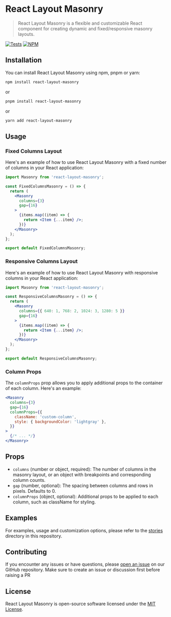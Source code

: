 # React Layout Masonry

> React Layout Masonry is a flexible and customizable React component for creating dynamic and fixed/responsive masonry
> layouts.

[![Tests](https://github.com/sibiraj-s/react-layout-masonry/actions/workflows/tests.yml/badge.svg)](https://github.com/sibiraj-s/react-layout-masonry/actions/workflows/tests.yml)
[![NPM](https://badgen.net/npm/v/react-layout-masonry)](https://www.npmjs.com/package/react-layout-masonry)

## Installation

You can install React Layout Masonry using npm, pnpm or yarn:

```bash
npm install react-layout-masonry
```

or

```bash
pnpm install react-layout-masonry
```

or

```bash
yarn add react-layout-masonry
```

## Usage

### Fixed Columns Layout

Here's an example of how to use React Layout Masonry with a fixed number of columns in your React application:

```jsx
import Masonry from 'react-layout-masonry';

const FixedColumnsMasonry = () => {
  return (
    <Masonry
      columns={3}
      gap={16}
    >
      {items.map((item) => {
        return <Item {...item} />;
      })}
    </Masonry>
  );
};

export default FixedColumnsMasonry;
```

### Responsive Columns Layout

Here's an example of how to use React Layout Masonry with responsive columns in your React application:

```jsx
import Masonry from 'react-layout-masonry';

const ResponsiveColumnsMasonry = () => {
  return (
    <Masonry
      columns={{ 640: 1, 768: 2, 1024: 3, 1280: 5 }}
      gap={16}
    >
      {items.map((item) => {
        return <Item {...item} />;
      })}
    </Masonry>
  );
};

export default ResponsiveColumnsMasonry;
```

### Column Props

The `columnProps` prop allows you to apply additional props to the container of each column. Here's an example:

```jsx
<Masonry
  columns={3}
  gap={16}
  columnProps={{
    className: 'custom-column',
    style: { backgroundColor: 'lightgray' },
  }}
>
  {/* ... */}
</Masonry>
```

## Props

- `columns` (number or object, required): The number of columns in the masonry layout, or an object with breakpoints and corresponding column counts.
- `gap` (number, optional): The spacing between columns and rows in pixels. Defaults to 0.
- `columnProps` (object, optional): Additional props to be applied to each column, such as className for styling.

## Examples

For examples, usage and customization options, please refer to the [stories](stories) directory in this repository.

## Contributing

If you encounter any issues or have questions, please [open an issue](https://github.com/sibiraj-s/react-layout-masonry/issues)
on our GitHub repository. Make sure to create an issue or discussion first before raising a PR

## License

React Layout Masonry is open-source software licensed under the [MIT License](LICENSE).
